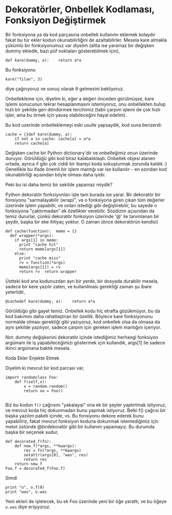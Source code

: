 # Dekoratörler, Onbellek Kodlaması, Fonksiyon Değiştirmek

Bir fonksiyona ya da kod parçasına onbellek kullanımı eklemek kolaydır
fakat bu tür ekler kodun okunabilirliğini de azaltabilirler. Mesela
kare almakla yükümlü bir fonksiyonumuz var diyelim (altta ise yaramaz
bir değişken dummy ekledik, bazı püf noktaları gösterebilmek için),

```
def kare(dummy, a):    return a*a
```

Bu fonksiyonu

```
kare("filan", 3)
```

diye çağırıyoruz ve sonuç olarak 9 gelmesini bekliyoruz. 

Onbellekleme için, diyelim ki, eğer a değeri önceden görülmüşse, kare
işlemi sonucunun tekrar hesaplanmasını istemiyoruz, onu onbellekten
bulup hızlı bir şekilde geri döndürmek tercihimiz (tabii çarpım işlemi
de çok hızlı işler, ama bu örnek için yavaş olabileceğini hayal
edelim).

Bu kod uzerinde onbelleklemeyi eski usulle yapsaydik, kod suna
benzerdi:

```
cache = {}def kare(dummy, a):
    if not a in cache: cache[a] = a*a
    return cache[a]
```

Değişken cache bir Python dictionary'dir ve onbelleğimiz onun
üzerinde  duruyor. Görüldüğü gibi kod biraz kalabalıklaştı. Onbellek
objesi alanen ortada, ayrıca ıf gibi çok ciddi bir ibareyi koda
sokuşturmak zorunda kaldık :) Genellikle bu ifade önemli bir işlem
mantığı var ise kullanılır - en azından kod okunabilirliği açısından
böyle olması daha iyidir.

Peki bu isi daha temiz bir sekilde yapamaz miydik?

Python dekoratör fonksiyonları işte tam burada ise yarar. Bir
dekoratör bir fonsiyonu "sarmalayabilir (wrap)", ve o fonksiyona giren
çıkan tüm değerler üzerinde işlem yapabilir, ve onları istediği gibi
değiştirebilir, bu sayede o fonksiyona "çaktırmadan" ek özellikler
verebilir. Sözdizim açısından da temiz dururlar, çünkü dekoratör
fonksiyon üzerinde '@' ile tanımlanan bir şeydir, başka bir eke
ihtiyaç yoktur. O zaman (önce dekoratörün kendisi)

```
def cache(function):  memo = {}
  def wrapper(*args):
    if args[1] in memo:
      print "cache hit"
      return memo[args[1]]
    else:
      print "cache miss"
      rv = function(*args)
      memo[args[1]] = rv
      return rv  return wrapper
```

Üstteki kod ana kodunuzdan ayrı bir yerde, bir dosyada durabilir
mesela, sadece bir kere yazılır zaten, ve kullanılması gerektiği zaman
şu ibare yeterlidir,

```
@cachedef kare(dummy, a):    return a*a
```

Görüldüğü gibi gayet temiz. Onbellek kodu hiç etrafta gözükmüyor, bu
da kod bakımını daha rahatlaştıran bir özellik. Böylece kare
fonksiyonunu normalde olması gerektiği gibi yazıyoruz, kod onbellek
olsa da olmasa da aynı şekilde yazılıyor, sadece çarpım için gereken
işlem mantığını içeriyor.

Not: dummy değişkenini dekoratör içinde istediğimiz herhangi fonksiyon
argümanı ile iş yapabileceğimizi göstermek için kullandık, args[1] ile
sadece ikinci argümana baktık mesela.

Koda Ekler Enjekte Etmek

Diyelim ki mevcut bir kod parcasi var,

```
import randomclass Foo:
    def f(self,x):
        x = random.random()
        return xo = Foo()
    
```

Biz bu kodun `f()` çağrısını "yakalayıp" ona ek bir şeyler yaptırtmak
istiyoruz, ve mevcut koda hiç dokunmadan bunu yapmak istiyoruz. Belki
f() çağrısı bir başka yazılım paketi içinde, vs. Bu fonsiyonu dekore
ederek bunu yapabiliriz, fakat mevcut fonksiyon koduna dokunmak
istemediğimiz için metot üstünde @birdekoratör gibi bir kullanım
yapamayız. Bu durumda başka bir seçenek sudur,

```
def decorated_f(fn):
    def new_f(*args, **kwargs):
        res = fn(*args, **kwargs)
        setattr(args[0], "was", res)
        return res
    return new_f
Foo.f = decorated_f(Foo.f)
```

Simdi

```
print "o", o.f(0)
print "was", o.was
```

Yeni ekleri de işletecek, bu ek Foo üzerinde yeni bir öğe yarattı, ve
bu öğeye `o.was` diye erişiyoruz.





